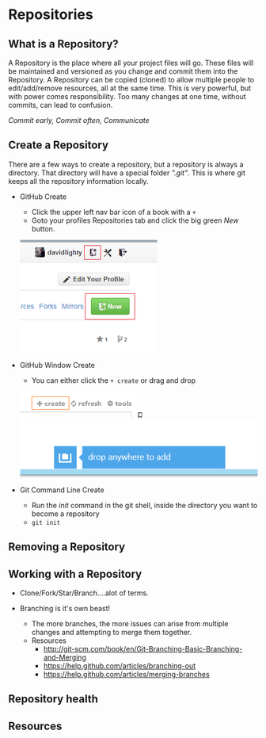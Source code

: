 Repositories
============

What is a Repository?
---------------------
A Repository is the place where all your project files will go.  These files will be maintained and versioned as you change and commit them into the Repository.  A Repository can be copied (cloned) to allow multiple people to edit/add/remove resources, all at the same time.  This is very powerful, but with power comes responsibility.  Too many changes at one time, without commits, can lead to confusion.

_Commit early, Commit often, Communicate_


Create a Repository
-------------------

There are a few ways to create a repository, but a repository is always a directory.  That directory will have a special folder _".git"_.  This is where git keeps all the repository information locally.

* GitHub Create
	* Click the upper left nav bar icon of a book with a ```+```
	* Goto your profiles Repositories tab and click the big green _New_ button.

	![alt text][GitHubRepoCreate]

* GitHub Window Create
	* You can either click the ```+ create``` or drag and drop

	![alt text][GitHubWindowsRepoCreate]
	![alt text][GitHubWindowsRepoCreateDragDrop]

* Git Command Line Create
	* Run the _init_ command in the git shell, inside the directory you want to become a repository
	* ``` git init ```


Removing a Repository
---------------------


Working with a Repository
-------------------------

* Clone/Fork/Star/Branch....alot of terms.


* Branching is it's own beast!
	* The more branches, the more issues can arise from multiple changes and attempting to merge them together.
	* Resources
		* http://git-scm.com/book/en/Git-Branching-Basic-Branching-and-Merging
		* https://help.github.com/articles/branching-out
		* https://help.github.com/articles/merging-branches


Repository health
-----------------






Resources
---------







[GitHubRepoCreate]: images/GitHubRepoCreate.png "Web Create @GitHub"
[GitHubWindowsRepoCreate]: images/GitHubWindowsCreate.png "GUI Create @GitHubWindows"
[GitHubWindowsRepoCreateDragDrop]: images/GitHubRepoCreateDragDrop.png "GUI Drag Drop Create @GitHubWindows"